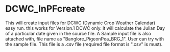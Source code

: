 # DCWC_InPFcreate
This will create input files for DCWC (Dynamic Crop Weather Calendar) easy run.
this works for Version.1 DCWC only. it will calculate the Julian Day of a particular date given in the source file.
A Sample input file is also attached with, file name as "Banglore_PigeonPea_BRG_1". User can try with the sample file.
This file is a .csv file (required file format is ".csv" is must).
